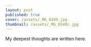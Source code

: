```yaml
---
layout: post
published: true
cover: /assets/_MG_8349.jpg
thumbnail: /assets/_MG_8349c.jpg
---
```


My deepest thoughts are written here.